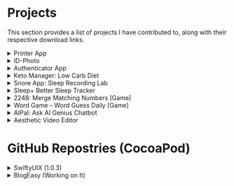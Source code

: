 # Projects

This section provides a list of projects I have contributed to, along with their respective download links.

[//]: # (Printer App)

<details>
<summary>Printer App </summary>

     
[`Download`](https://apps.apple.com/in/app/printer-app-smart-iprint-scan/id1576856672)
     
### Description
`ios, iPadOS, MacOS`
    
Experience a revolutionary printing solution for Mac users! Effortlessly print documents, photos, and webpages on any wireless printer with a single click. This cutting-edge system offers a range of features:

- **Connect & Print**: Seamlessly connect your device to any wireless printer for hassle-free printing.

- **Scan & Print**: Utilize the built-in scanner to print photos, data, and documents with ease.

- **Import & Print**: Effortlessly import documents from various sources, including Files, Images, iCloud, Google Drive, Dropbox, Clipboard, and web pages.

- **Printables**: Access a variety of printables such as coloring pages, planners, greetings, and wishes for quick and easy printing.

- **Big Poster**: Transform your photographs into large, eye-catching posters for display at home or anywhere you choose.

- **Add Forms**: Quickly browse and print public forms for your convenience.

- **Share & Save**: If your printing plans change, save the file in your preferred format for future access.

- **Edit & Print**: Customize documents by adding text, images, and signatures before printing.

- **Advanced Printing Options**: Easily adjust print sizes, page counts, and orientations to suit your needs.

- **Multiple Printer Support**: Print documents effortlessly from any wireless printer by connecting to the same Wi-Fi network.

- **Print Passport-Size Photos**: Efficiently print multiple passport-size photos on one sheet, complete with cropping and resizing options.

- **Unlimited Printing**: Enjoy unrestricted access to printing, with the ability to instantly print any number of pages.

- **Custom Page Printing**: Select and deselect specific pages for printing according to your preferences.

- **Draw Tools**: Annotate files professionally with a range of drawing and signature features.

- **Big Poster**: Highlight your space by converting any photo into a striking large poster.

- **Create Custom Folder**: Organize your personal files efficiently with custom folders tailored to your needs.

- **Customer Service**: Receive prioritized customer support, ensuring quick solutions to any issues that may arise. Don't miss out on this opportunity to revolutionize your printing experience!

</details>

[//]: # (ID-Photo App)

<details>
     
[`Download`](https://apps.apple.com/in/app/printer-app-smart-iprint-scan/id1599080641)

<summary> ID-Photo </summary>

`ios, iPadOS, MacOS`

Certainly! Here's the text with the bullet points integrated:

The Passport Photo App offers a convenient solution for obtaining urgent passport photos. It enables you to capture, format, and professionally edit your image, allowing for easy saving, sharing, and printing. The app includes key features such as:

- Auto background removal
- Smart image enhancement
- Guidelines for achieving a perfect photo

With a wide selection of over 100 document types from eight countries, you can tailor your passport photo to specific requirements. Additionally, manual editing options like adjusting:

- Saturation
- Contrast
- Vibrancy
- Brightness

are available. The app also supports adding professional clothing to images for men, women, and children.

Utilizing smart AI-powered techniques, the app assists in positioning your face for an ideal picture. The Auto-Background remover tool efficiently eliminates any background disturbances with a simple tap. You have the flexibility to manually refine edges, sharpen corners, and adjust the image configuration according to your preferences. The app accommodates various background colors to meet specific country requirements.

When it comes to printing, you can select the desired number of copies and print them instantly. Additionally, you can save or share the photos on your devices. The app already provides templates for passport photos in countries like:

- USA
- India
- UK
- France
- Germany
- Italy
- Spain
- Portugal

It supports printing on AirPrint-compatible printers, and the print size can be adjusted within the app. The passport photo is automatically printed slightly larger to facilitate cutting it out.

</details>

[//]: # (Authenticator App)

<details>
     
[`Download`](https://apps.apple.com/in/app/printer-app-smart-iprint-scan/id1625466768)

<summary> Authenticator App </summary>

`iOS, iPadOS, watchOS ,MacOS`

The Authenticator app is a highly recommended free 2FA (Two-Factor Authentication) app that enhances account security across various platforms like Instagram, Google, Facebook, Github, Twitter, and more. It supports authentication for over 1000 apps. Here are its key features:

- **Apple Watch Support:** Access 2-factor and multi-factor authentication codes from your Apple Watch for quick and convenient access.

- **Quick Widget Support:** Add widgets to your screen to streamline 2FA and Multi-Factor Authentication processes.

- **Super Safe & Secure:** Your passwords remain secure since the app doesn't exchange data with the internet, ensuring that only you have access to them.

- **Scan QR Code:** Easily register and access accounts with a simple one-tap QR code scan.

- **Enter Code Manually:** For added security, manually enter secret keys for authentication.

- **Supports All Popular Accounts:** Authenticator app accommodates popular services such as Facebook, Coinbase, Amazon, Google, Instagram, Roblox, and numerous other providers.

- **No Password Stored:** The application generates Time-based One-time Passwords (TOTP) stored securely on the user's phone without internet access, significantly bolstering login security.

- **Encrypted Backup:** You can create a secure encrypted backup within the Authenticator app, ensuring you have access to your authentication data in case of device loss or when switching to a new device.


</details>

[//]: # (Keto manager)

<details>
     
<summary> Keto Manager: Low Carb Diet </summary>

`iOS, iPadOS, watchOS `   [`Download`](https://apps.apple.com/in/app/printer-app-smart-iprint-scan/id1475764462)

**Keto Manager Overview:**

- Keto Manager is a comprehensive low-carb manager and macro counter tool powered by speech recognition technology.
- It provides valuable Keto insights and streamlines tracking for effective weight loss.

**Key Features:**

1. **Voice Recognition Technology:**
   - Enables hands-free tracking, eliminating the need for manual data input.

2. **Automatic Macro and Net Carb Calculator:**
   - Calculates protein, fat, carbs, and net carbs automatically.

3. **Low-carb Eating Insights:**
   - Offers valuable information and tips for a successful low-carb high-fat diet.

4. **Exercise Tracking:**
   - Allows users to monitor their physical activity alongside their dietary habits.

5. **Easy-to-Navigate Design:**
   - User-friendly interface for seamless navigation and data input.

6. **Weight Management:**
   - Helps users achieve and maintain their weight loss goals.

7. **Community Connection:**
   - Facilitates interaction with a supportive Keto community, where users can share experiences, recipes, and success stories.

**Additional Features:**

- **Search, Scan, or Create Meals:**
   - Easily find, scan, or customize meals for tracking.

- **Diverse Food Database:**
   - Includes a wide range of common foods, restaurants, groceries, and USDA items.

- **Suitable for Various Diets:**
   - Beneficial for keto, Paleo, Atkins, Whole30, Balanced, Zone, and bodybuilding diets.

- **Diabetic-Friendly:**
   - Aids diabetics in carb counting and managing blood sugar levels.

- **Integration with Apple's Health App:**
   - Pulls weight, height, and date of birth data from the Health app for convenience during account setup.

**Streaks Feature:**

- Sets daily carbohydrate intake goals and tracks progress over time for increased motivation and accountability.

**Join the Keto Community:**

- Connect with like-minded individuals, engage in activity challenges, and share your journey for mutual inspiration and support.

**Start Your Transformation:**

- Download Keto Manager now to kickstart your weight loss journey and achieve your health goals.

</details>


[//]: # (Snore App: Sleep Recording Lab)

<details>
     
<summary> Snore App: Sleep Recording Lab </summary>

`iOS, iPadOS`   [`Download`](https://apps.apple.com/in/app/printer-app-smart-iprint-scan/id1662071479)

**Snore Tracker: Apnea Monitor App Overview:**

- Snore Tracker is a comprehensive app designed to track and analyze snoring patterns for individuals concerned about snoring-related issues.

**Key Features:**

1. **Snore Tracking and Recording:**
   - Records snoring patterns throughout the night for analysis.

2. **Statistical Reports and Analysis Charts:**
   - Provides detailed charts and reports to help users understand snoring patterns and intensity.

3. **Snorer Type Identification:**
   - Offers insights into the type of snorer you are (light, heavy, etc.) based on readings and analysis.

4. **Sleep Timer with Customization:**
   - Customizable sleep timer plays soothing sounds to help users fall asleep according to their sleep routine.

5. **Variety of Sleep Sounds:**
   - Allows users to choose from a range of calming sounds to assist in falling asleep.

6. **Insights and Informative Content:**
   - Provides useful information and tips to help control snoring.

**How Snore Tracker Works:**

- Before tracking, users log their daily activities in a diary.
- The app records snoring and noise patterns during sleep using the device.
- Clever noise analysis is applied to detect and compile snoring statistics.
- Snoring patterns are examined, and users can determine factors influencing their sleep quality and snoring.

**Disclaimer:**

- Snore Tracker: Apnea Monitor app is not a medical device and does not diagnose or treat sleep disorders or any other medical condition.
- Users are advised to consult a qualified medical professional before making decisions that may impact their well-being, health, or safety.

</details>


[//]: # (Sleep+ Better Sleep Tracker)

<details>
     
<summary> Sleep+ Better Sleep Tracker </summary>

`iOS, iPadOS`   [`Download`](https://apps.apple.com/in/app/sleep-better-sleep-tracker/id1640837983)

**Sleep+ Better Sleep Tracker Overview:**

- Sleep+ Better Sleep Tracker offers a comprehensive solution to improve sleep quality through relaxing sounds and sleep tracking features.

**Key Features:**

1. **Sleep Habit Tracking:**
   - Monitors and analyzes your sleeping patterns, including sounds like coughing, sleep talking, and snoring.

2. **Relaxing Sounds and Music:**
   - Provides a wide selection of calming sounds and relaxing music to create a comfortable sleep environment.

3. **Sleep Stories:**
   - Engaging stories designed to help you relax and transition into a deep sleep.

4. **Customizable Sound Mix:**
   - Allows you to create a personalized ambient noise mix tailored to your preferences.

5. **Sleep Cycle Monitoring:**
   - Offers insights into your sleep cycles from a scientific perspective.

6. **Smart Alarm:**
   - Wakes you up gently to ensure a peaceful transition from sleep to wakefulness.

7. **Sleep Sound Tracking:**
   - Records and reports all sleep-related sounds, providing valuable information for analysis.

**Additional Information:**

- **Wide Sound Selection:**
   - Offers a vast array of sleep sounds and relaxing music to enhance your sleep environment.

- **Integration with Apple Health:**
   - Seamlessly integrates with Apple Health to provide a holistic view of your health and well-being.

- **Personalized Mix for Ambient Noise:**
   - Create a unique blend of sounds to achieve the perfect ambient noise for your sleep.

- **Scientific Sleep Insights:**
   - Gain a deeper understanding of your sleep cycles, aiding in better sleep management.

- **Wake Up Refreshed:**
   - Designed to help you wake up feeling refreshed and rejuvenated.

**Improve Your Sleep Quality:**

- Sleep+ Better Sleep Tracker empowers you to enhance your sleep quality and wake up feeling revitalized, ensuring a more rested and productive day.
</details>

[//]: # (2249)

<details>
     
<summary> 2248: Merge Matching Numbers [Game] </summary>

`iOS, iPadOS`   [`Download`](https://apps.apple.com/in/app/sleep-better-sleep-tracker/id6460770752)

**Block Puzzle-2248 Number Match: Game Overview**

- Block Puzzle-2248 Number Match is a stimulating game designed to challenge your mind with creative solutions. The goal is to connect identical numbered blocks, causing them to merge and form higher numerical values.

**Gameplay Instructions**

- Shift identical numbers in any of the eight directions (up, down, left, right, or diagonally) to initiate merging.
- Merge multiple identical numbers to achieve higher values.
- Continue merging to reach the highest possible number.

**Game Features**

- **Sleek Design:** The game boasts a refined and elegant visual layout.
- **Intuitive Controls:** Effortless and easy-to-use controls enhance gameplay experience.
- **Simple to Learn:** The game is straightforward to understand and play, making it accessible to players of all skill levels.
- **Automatic Progress Saving:** Game progress is automatically saved, allowing players to resume at their convenience.
- **Global Competition:** Engage in global competition with Leaderboards to measure your performance against others.
- **No Time Constraints:** Play at your own pace without any time limits, providing a relaxed gaming experience.

</details>

[//]: # (Word Game - Word Guess Daily )

<details>
     
<summary> Word Game - Word Guess Daily [Game] </summary>

`iOS, iPadOS`   [`Download`](https://apps.apple.com/in/app/sleep-better-sleep-tracker/id1608538962)

**Word Guess: The Ultimate Word Game for Word Lovers!**

- **Description:**
  - Word Guess is a thrilling word game tailored for word enthusiasts! Challenge your mind with a diverse array of mind-boggling words. Progress through increasingly challenging levels to enhance your memory and vocabulary.

**Key Features:**

1. **Daily Challenges:** Sharpen your memory and vocabulary with a new word to guess every day. The difficulty level escalates with each successful completion.

2. **Hints for Success:** Each word comes with helpful hints to aid in your word-guessing journey.

3. **Track Your Accuracy:** A dedicated statistics section keeps tabs on your accuracy, allowing you to monitor your progress.

4. **Share Your Achievements:** Spread the love for the game by sharing your achievements and stats with friends.

5. **Race Against Time:** Embrace the thrill of a time-based word game that will put your puzzle-solving skills to the test.

6. **Immersive User Experience:** Experience a uniquely designed layout that promises an unforgettable gaming adventure.

7. **Irresistible Challenges:** Levels are meticulously crafted to keep you engaged and eager to conquer each one.

**Gameplay Guide:**

- Interpret the color-coded blocks:
   - Black: Letter not in the word.
   - Orange: Letter is in the word but in the wrong place.
   - Blue: Letter is in the right place and in the word.

**Why Word Guess is a Must-Have:**

- Download this incredible word game now and embark on an exhilarating word-guessing journey. With its daily challenges, intuitive hints, and engaging gameplay, it's a game you won't want to put down! Get ready for an amazing word game experience!

</details>


[//]: # (AIPal: Ask AI Genius Chatbot)

<details>
     
<summary> AIPal: Ask AI Genius Chatbot </summary>

`iOS, iPadOS, macOS`   [`Download`](https://apps.apple.com/in/app/sleep-better-sleep-tracker/id1662088498)

**AIpal: Advanced AI Chatbot and Virtual Assistant**

- AIpal is an exceptionally advanced artificial intelligence chatbot, designed to facilitate meaningful conversations akin to human interaction. It utilizes cutting-edge natural language processing technology for real-time, personalized, and relevant responses.

**Key Features:**

1. **Natural Conversations:** Engage in genuine, human-like conversations with your phone using AIpal's sophisticated AI capabilities.

2. **Personalized Responses:** AIpal understands and responds to your messages with consideration to your unique preferences and context.

3. **Versatility:** Whether for casual chats, learning, or problem-solving, AIpal is a versatile companion.

4. **Knowledgeable:** Ask AIpal anything, and it will strive to provide thoughtful and informative answers.

5. **Virtual Assistant Capabilities:**
   - Set reminders and schedule appointments effortlessly.
   - Stay updated with the latest news and weather forecasts.

6. **Customization:** Tailor your AIpal's personality and language settings to suit your preferences.

**Additional Functions:**

1. **Coding Assistance:** Request AIpal to generate code in any programming language.

2. **Resume Creation:** Use AIpal to build your resume.

3. **Content Generation:** Write an unlimited number of articles.

4. **Recipes:** Get recipes for your favorite snacks.

5. **Games:** Enjoy mini-games for entertainment.

6. **Social Media Ideas:** Generate fresh ideas for your social media content.

**Continuous Learning and Improvement:**
- AIpal constantly learns and refines its responses based on interactions, ensuring it becomes increasingly attuned to your needs.

**Regular Updates and New Features:**
- AIpal receives regular updates and introduces new features, promising an ever-evolving and engaging experience.

**Experience the Future of Conversations and Assistance:**
- Try AIpal today and discover how it can transform your interactions and productivity. Enjoy the companionship of a virtual assistant that's always ready to chat and assist. Download now and say goodbye to boredom and loneliness.

</details>


[//]: # (Aesthetic Video Editor)

<details>
     
<summary>Aesthetic Video Editor </summary>

`iOS, iPadOS`   [`Download`](https://apps.apple.com/in/app/sleep-better-sleep-tracker/id1484173489)

**Aesthetic Video Editor: Elevate Your Content Creation**

- Aesthetic Video Editor caters to videographers and content creators, providing a versatile platform for editing photos and videos to enhance your digital presence. This all-in-one app empowers users to manifest their creativity with stunning effects, ideal for dominating social media platforms. Notably, it's available for free on both iPhone and iPad.

**Key Features:**

**Video Editing:**
- Record videos in portrait mode and apply trendy effects for captivating content.
- Import videos from your device to apply specialized effects and enhancements.
- Record in slow motion or fast forward mode for dynamic visual impact.
- Enhance your videos with melodious music from the in-app library or import from your device.
- Tailored for seamless uploads on Instagram/Facebook stories, Instagram Reels, TikTok, and Snapchat.
- Unlock creativity with the Reverse Video mode for unique visuals.
- Trim videos and music to suit your preferences.

**Photo Editing:**
- Capture images in-app and apply aesthetic edits using a diverse range of 150+ effects and filters.
- Import images from your device for creative enhancement.
- Utilize adjustments for precise and desired results.
- Add charming stickers, GIFs, and emojis to increase visual appeal.
- Select from a collection of 20+ ornate and distinctive fonts for intriguing captions.
- Doodle and sketch to infuse an element of fun.
- Curate a list of favorite effects/filters for quick and easy access.

**Share and Showcase:**
- Become a trendsetter by generating your own aesthetic content, directly shareable across major social platforms like Instagram, Facebook, TikTok, WhatsApp, Snapchat, and more.


</details>

# GitHub Repostries (CocoaPod)

[//]: # (SwiftyUIX)

<details>
     
<summary>SwiftyUIX (1.0.3)</summary>

`iOS, MacOS`   [`Visit`](https://github.com/Mokshsuthar/SwiftyUIX)

SwiftyUIX is a powerful and versatile library for iOS and macOS developers that provides a collection of useful extensions and pre-defined views. With SwiftyUIX, you can enhance your development workflow, improve code readability, and accelerate app development by leveraging its handy utilities.

</details>

[//]: # (BlogEasy)

<details>
     
<summary>BlogEasy (Working on It)</summary>

`iOS, MacOS`   [`Visit`](https://github.com/Mokshsuthar/BlogEasy)

BlogEasy CocoaPod library, providing iOS and macOS developers with a seamless solution for creating visually appealing blog views with minimal code. This library empowers developers with a wide range of customization options, enabling the creation of aesthetically pleasing content with ease.

</details>



